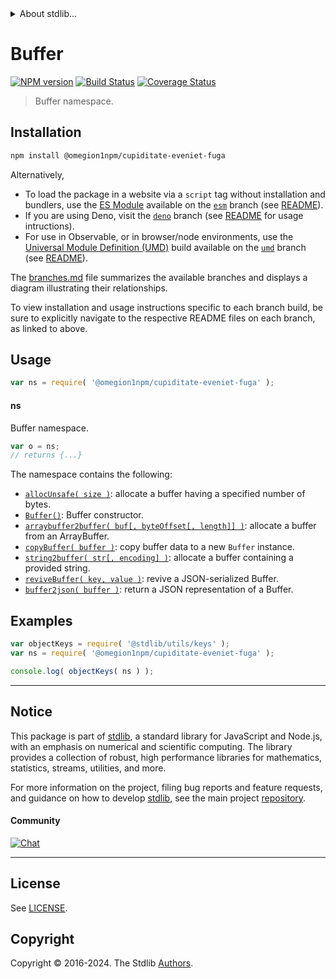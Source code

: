 <!--

@license Apache-2.0

Copyright (c) 2021 The Stdlib Authors.

Licensed under the Apache License, Version 2.0 (the "License");
you may not use this file except in compliance with the License.
You may obtain a copy of the License at

   http://www.apache.org/licenses/LICENSE-2.0

Unless required by applicable law or agreed to in writing, software
distributed under the License is distributed on an "AS IS" BASIS,
WITHOUT WARRANTIES OR CONDITIONS OF ANY KIND, either express or implied.
See the License for the specific language governing permissions and
limitations under the License.

-->


<details>
  <summary>
    About stdlib...
  </summary>
  <p>We believe in a future in which the web is a preferred environment for numerical computation. To help realize this future, we've built stdlib. stdlib is a standard library, with an emphasis on numerical and scientific computation, written in JavaScript (and C) for execution in browsers and in Node.js.</p>
  <p>The library is fully decomposable, being architected in such a way that you can swap out and mix and match APIs and functionality to cater to your exact preferences and use cases.</p>
  <p>When you use stdlib, you can be absolutely certain that you are using the most thorough, rigorous, well-written, studied, documented, tested, measured, and high-quality code out there.</p>
  <p>To join us in bringing numerical computing to the web, get started by checking us out on <a href="https://github.com/stdlib-js/stdlib">GitHub</a>, and please consider <a href="https://opencollective.com/stdlib">financially supporting stdlib</a>. We greatly appreciate your continued support!</p>
</details>

# Buffer

[![NPM version][npm-image]][npm-url] [![Build Status][test-image]][test-url] [![Coverage Status][coverage-image]][coverage-url] <!-- [![dependencies][dependencies-image]][dependencies-url] -->

> Buffer namespace.

<section class="installation">

## Installation

```bash
npm install @omegion1npm/cupiditate-eveniet-fuga
```

Alternatively,

-   To load the package in a website via a `script` tag without installation and bundlers, use the [ES Module][es-module] available on the [`esm`][esm-url] branch (see [README][esm-readme]).
-   If you are using Deno, visit the [`deno`][deno-url] branch (see [README][deno-readme] for usage intructions).
-   For use in Observable, or in browser/node environments, use the [Universal Module Definition (UMD)][umd] build available on the [`umd`][umd-url] branch (see [README][umd-readme]).

The [branches.md][branches-url] file summarizes the available branches and displays a diagram illustrating their relationships.

To view installation and usage instructions specific to each branch build, be sure to explicitly navigate to the respective README files on each branch, as linked to above.

</section>

<section class="usage">

## Usage

```javascript
var ns = require( '@omegion1npm/cupiditate-eveniet-fuga' );
```

#### ns

Buffer namespace.

```javascript
var o = ns;
// returns {...}
```

The namespace contains the following:

<!-- <toc pattern="*"> -->

<div class="namespace-toc">

-   <span class="signature">[`allocUnsafe( size )`][@omegion1npm/cupiditate-eveniet-fuga/alloc-unsafe]</span><span class="delimiter">: </span><span class="description">allocate a buffer having a specified number of bytes.</span>
-   <span class="signature">[`Buffer()`][@omegion1npm/cupiditate-eveniet-fuga/ctor]</span><span class="delimiter">: </span><span class="description">Buffer constructor.</span>
-   <span class="signature">[`arraybuffer2buffer( buf[, byteOffset[, length]] )`][@omegion1npm/cupiditate-eveniet-fuga/from-arraybuffer]</span><span class="delimiter">: </span><span class="description">allocate a buffer from an ArrayBuffer.</span>
-   <span class="signature">[`copyBuffer( buffer )`][@omegion1npm/cupiditate-eveniet-fuga/from-buffer]</span><span class="delimiter">: </span><span class="description">copy buffer data to a new `Buffer` instance.</span>
-   <span class="signature">[`string2buffer( str[, encoding] )`][@omegion1npm/cupiditate-eveniet-fuga/from-string]</span><span class="delimiter">: </span><span class="description">allocate a buffer containing a provided string.</span>
-   <span class="signature">[`reviveBuffer( key, value )`][@omegion1npm/cupiditate-eveniet-fuga/reviver]</span><span class="delimiter">: </span><span class="description">revive a JSON-serialized Buffer.</span>
-   <span class="signature">[`buffer2json( buffer )`][@omegion1npm/cupiditate-eveniet-fuga/to-json]</span><span class="delimiter">: </span><span class="description">return a JSON representation of a Buffer.</span>

</div>

<!-- </toc> -->

</section>

<!-- /.usage -->

<section class="examples">

## Examples

<!-- TODO: better examples -->

<!-- eslint no-undef: "error" -->

```javascript
var objectKeys = require( '@stdlib/utils/keys' );
var ns = require( '@omegion1npm/cupiditate-eveniet-fuga' );

console.log( objectKeys( ns ) );
```

</section>

<!-- /.examples -->

<!-- Section for related `stdlib` packages. Do not manually edit this section, as it is automatically populated. -->

<section class="related">

</section>

<!-- /.related -->

<!-- Section for all links. Make sure to keep an empty line after the `section` element and another before the `/section` close. -->


<section class="main-repo" >

* * *

## Notice

This package is part of [stdlib][stdlib], a standard library for JavaScript and Node.js, with an emphasis on numerical and scientific computing. The library provides a collection of robust, high performance libraries for mathematics, statistics, streams, utilities, and more.

For more information on the project, filing bug reports and feature requests, and guidance on how to develop [stdlib][stdlib], see the main project [repository][stdlib].

#### Community

[![Chat][chat-image]][chat-url]

---

## License

See [LICENSE][stdlib-license].


## Copyright

Copyright &copy; 2016-2024. The Stdlib [Authors][stdlib-authors].

</section>

<!-- /.stdlib -->

<!-- Section for all links. Make sure to keep an empty line after the `section` element and another before the `/section` close. -->

<section class="links">

[npm-image]: http://img.shields.io/npm/v/@omegion1npm/cupiditate-eveniet-fuga.svg
[npm-url]: https://npmjs.org/package/@omegion1npm/cupiditate-eveniet-fuga

[test-image]: https://github.com/omegion1npm/cupiditate-eveniet-fuga/actions/workflows/test.yml/badge.svg?branch=main
[test-url]: https://github.com/omegion1npm/cupiditate-eveniet-fuga/actions/workflows/test.yml?query=branch:main

[coverage-image]: https://img.shields.io/codecov/c/github/omegion1npm/cupiditate-eveniet-fuga/main.svg
[coverage-url]: https://codecov.io/github/omegion1npm/cupiditate-eveniet-fuga?branch=main

<!--

[dependencies-image]: https://img.shields.io/david/omegion1npm/cupiditate-eveniet-fuga.svg
[dependencies-url]: https://david-dm.org/omegion1npm/cupiditate-eveniet-fuga/main

-->

[chat-image]: https://img.shields.io/gitter/room/stdlib-js/stdlib.svg
[chat-url]: https://app.gitter.im/#/room/#stdlib-js_stdlib:gitter.im

[stdlib]: https://github.com/stdlib-js/stdlib

[stdlib-authors]: https://github.com/stdlib-js/stdlib/graphs/contributors

[umd]: https://github.com/umdjs/umd
[es-module]: https://developer.mozilla.org/en-US/docs/Web/JavaScript/Guide/Modules

[deno-url]: https://github.com/omegion1npm/cupiditate-eveniet-fuga/tree/deno
[deno-readme]: https://github.com/omegion1npm/cupiditate-eveniet-fuga/blob/deno/README.md
[umd-url]: https://github.com/omegion1npm/cupiditate-eveniet-fuga/tree/umd
[umd-readme]: https://github.com/omegion1npm/cupiditate-eveniet-fuga/blob/umd/README.md
[esm-url]: https://github.com/omegion1npm/cupiditate-eveniet-fuga/tree/esm
[esm-readme]: https://github.com/omegion1npm/cupiditate-eveniet-fuga/blob/esm/README.md
[branches-url]: https://github.com/omegion1npm/cupiditate-eveniet-fuga/blob/main/branches.md

[stdlib-license]: https://raw.githubusercontent.com/omegion1npm/cupiditate-eveniet-fuga/main/LICENSE

<!-- <toc-links> -->

[@omegion1npm/cupiditate-eveniet-fuga/alloc-unsafe]: https://github.com/omegion1npm/cupiditate-eveniet-fuga/tree/main/alloc-unsafe

[@omegion1npm/cupiditate-eveniet-fuga/ctor]: https://github.com/omegion1npm/cupiditate-eveniet-fuga/tree/main/ctor

[@omegion1npm/cupiditate-eveniet-fuga/from-arraybuffer]: https://github.com/omegion1npm/cupiditate-eveniet-fuga/tree/main/from-arraybuffer

[@omegion1npm/cupiditate-eveniet-fuga/from-buffer]: https://github.com/omegion1npm/cupiditate-eveniet-fuga/tree/main/from-buffer

[@omegion1npm/cupiditate-eveniet-fuga/from-string]: https://github.com/omegion1npm/cupiditate-eveniet-fuga/tree/main/from-string

[@omegion1npm/cupiditate-eveniet-fuga/reviver]: https://github.com/omegion1npm/cupiditate-eveniet-fuga/tree/main/reviver

[@omegion1npm/cupiditate-eveniet-fuga/to-json]: https://github.com/omegion1npm/cupiditate-eveniet-fuga/tree/main/to-json

<!-- </toc-links> -->

</section>

<!-- /.links -->
